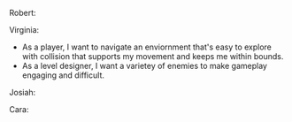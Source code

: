 Robert:

Virginia:
- As a player, I want to navigate an enviornment that's easy to explore with collision that supports my movement and keeps me within bounds. 
- As a level designer, I want a varietey of enemies to make gameplay engaging and difficult.

Josiah:

Cara:
